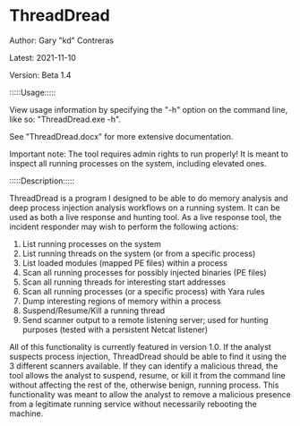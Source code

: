 # ThreadDread

Author: Gary "kd" Contreras

Latest: 2021-11-10

Version: Beta 1.4

:::::Usage:::::

View usage information by specifying the "-h" option on the command line, like so: "ThreadDread.exe -h".

See "ThreadDread.docx" for more extensive documentation.

Important note: The tool requires admin rights to run properly! It is meant to inspect all running processes on the system, including elevated ones.

:::::Description:::::

ThreadDread is a program I designed to be able to do memory analysis and deep process injection analysis workflows on a running system. It can be used as both a live response and hunting tool. As a live response tool, the incident responder may wish to perform the following actions:

1. List running processes on the system
2. List running threads on the system (or from a specific process)
3. List loaded modules (mapped PE files) within a process
4. Scan all running processes for possibly injected binaries (PE files)
5. Scan all running threads for interesting start addresses
6. Scan all running processes (or a specific process) with Yara rules
7. Dump interesting regions of memory within a process
8. Suspend/Resume/Kill a running thread
9. Send scanner output to a remote listening server; used for hunting purposes (tested with a persistent Netcat listener)

All of this functionality is currently featured in version 1.0. If the analyst suspects process injection, ThreadDread should be able to find it using the 3 different scanners available. If they can identify a malicious thread, the tool allows the analyst to suspend, resume, or kill it from the command line without affecting the rest of the, otherwise benign, running process. This functionality was meant to allow the analyst to remove a malicious presence from a legitimate running service without necessarily rebooting the machine.
